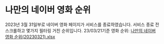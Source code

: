 # 나만의 네이버 영화 순위


2023년 3월 31일부로 네이버 영화 페이지가 서비스를 종료하였습니다. 
서비스 종료 전 스크롤하고 몇가지 필터링 거친 순위입니다.
23/03/21기준 영화 순위: [나만의 네이버 영화 순위(20230321).xlsx](https://github.com/framewolf/mynavermovie/files/11242301/20230321.xlsx)
